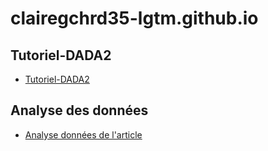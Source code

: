 # clairegchrd35-lgtm.github.io

## Tutoriel-DADA2

- [Tutoriel-DADA2](https://clairegchrd35-lgtm.github.io/Tutoriel-DADA2/Tutoriel%20DADA2.nb.html)

## Analyse des données

- [Analyse données de l'article](https://clairegchrd35-lgtm.github.io/Analyse-article---ADM-/Analyse.nb.html)

  
